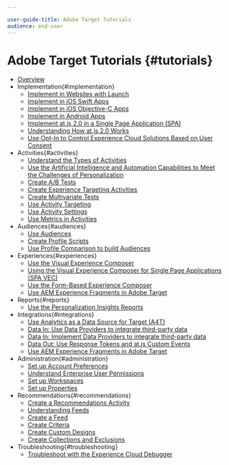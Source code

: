 ```yaml
---

user-guide-title: Adobe Target Tutorials
audience: end-user
---
```


# Adobe Target Tutorials {#tutorials}

+ [Overview](overview.md)
+ Implementation{#implementation}
  + [Implement in Websites with Launch](https://docs.adobe.com/content/help/en/experience-cloud/implementing-in-websites-with-launch/index.html)
  + [Implement in iOS Swift Apps](https://docs.adobe.com/content/help/en/experience-cloud/implementing-in-mobile-ios-swift-apps-with-launch/index.html)
  + [Implement in iOS Objective-C Apps](https://docs.adobe.com/content/help/en/experience-cloud/implementing-in-mobile-ios-objective-c-apps-with-launch/index.html)
  + [Implement in Android Apps](https://docs.adobe.com/content/help/en/experience-cloud/implementing-in-mobile-android-apps-with-launch/index.html)
  + [Implement at.js 2.0 in a Single Page Application (SPA)](implementation/implement-atjs-20-in-a-single-page-application.md)
  + [Understanding How at.js 2.0 Works](implementation/understanding-how-atjs-20-works.md)
  + [Use Opt-In to Control Experience Cloud Solutions Based on User Consent](https://helpx.adobe.com/marketing-cloud-core/kt/using/ecid-opt-in-technical-video-implement.html)
+ Activities{#activities}
  + [Understand the Types of Activities](activities/understanding-the-types-of-activities.md)
  + [Use the Artificial Intelligence and Automation Capabilities to Meet the Challenges of Personalization](activities/use-the-artificial-intelligence-and-automation-capabilities-to-meet-the-challenges-of-personalization.md)
  + [Create A/B Tests](activities/create-ab-tests.md)
  + [Create Experience Targeting Activities](activities/create-experience-targeting-activities.md)
  + [Create Multivariate Tests](activities/create-multivariate-tests.md)
  + [Use Activity Targeting](activities/use-activity-targeting.md)
  + [Use Activity Settings](activities/use-activity-settings.md)
  + [Use Metrics in Activities](activities/use-metrics-in-activities.md)
+ Audiences{#audiences}
  + [Use Audiences](audiences/use-audiences.md)
  + [Create Profile Scripts](audiences/create-profile-scripts.md)
  + [Use Profile Comparison to build Audiences](audiences/use-profile-comparison-to-build-audiences.md)
+ Experiences{#experiences}
  + [Use the Visual Experience Composer](experiences/use-the-visual-experience-composer.md)
  + [Using the Visual Experience Composer for Single Page Applications (SPA VEC)](experiences/use-the-visual-experience-composer-for-single-page-applications.md)
  + [Use the Form-Based Experience Composer](experiences/use-the-form-based-experience-composer.md)
  + [Use AEM Experience Fragments in Adobe Target](https://helpx.adobe.com/experience-manager/kt/sites/using/experience-fragment-target-offer-feature-video-use.html)
+ Reports{#reports}
  + [Use the Personalization Insights Reports](reports/use-the-personalization-insights-reports.md)
+ Integrations{#integrations}
  + [Use Analytics as a Data Source for Target (A4T)](integrations/use-analytics-as-a-data-source-a4t.md)
  + [Data In: Use Data Providers to integrate third-party data](integrations/use-data-providers-to-integrate-third-party-data.md)
  + [Data In: Implement Data Providers to integrate third-party data](integrations/implement-data-providers-to-integrate-third-party-data.md)
  + [Data Out: Use Response Tokens and at.js Custom Events](integrations/use-response-tokens-and-atjs-custom-events.md)
  + [Use AEM Experience Fragments in Adobe Target](https://helpx.adobe.com/experience-manager/kt/sites/using/experience-fragment-target-offer-feature-video-use.html)
+ Administration{#administration}
  + [Set up Account Preferences](administration/set-up-account-preferences.md)
  + [Understand Enterprise User Permissions](administration/understanding-enterprise-user-permissions.md)
  + [Set up Workspaces](administration/set-up-workspaces.md)
  + [Set up Properties](administration/set-up-properties.md)
+ Recommendations{#recommendations}
  + [Create a Recommendations Activity](recommendations/create-a-recommendations-activity.md)
  + [Understanding Feeds](recommendations/understanding-feeds.md)
  + [Create a Feed](recommendations/create-a-feed.md)
  + [Create Criteria](recommendations/create-criteria.md)
  + [Create Custom Designs](recommendations/create-custom-designs.md)
  + [Create Collections and Exclusions](recommendations/create-collections-and-exclusions.md)
+ Troubleshooting{#troubleshooting}
  + [Troubleshoot with the Experience Cloud Debugger](troubleshooting/troubleshoot-with-the-experience-cloud-debugger.md)